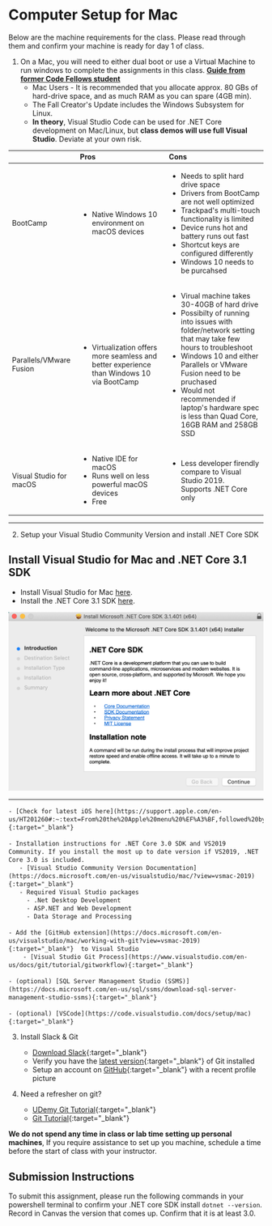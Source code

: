 # Computer Setup for Mac

Below are the machine requirements for the class. Please read through them and confirm your machine is ready for day 1 of class.

1. On a Mac, you will need to either dual boot or use a Virtual Machine to run windows to complete the assignments in this class. **[Guide from former Code Fellows student](https://gist.github.com/jeremymaya/a36c1de8220d76beca85a2804a2cecc4)**
	- Mac Users - It is recommended that you allocate approx. 80 GBs of hard-drive space, and as much RAM as you can spare (4GB min). 
	- The Fall Creator's Update includes the Windows Subsystem for Linux. 
	- **In theory**, Visual Studio Code can be used for .NET Core development on Mac/Linux, but **class demos will use full Visual Studio**. Deviate at your own risk.
		 

| | Pros | Cons |
|:- |:-| :-|
| BootCamp | <ul><li>Native Windows 10 environment on macOS devices</li></ul> | <ul><li>Needs to split hard drive space</li><li>Drivers from BootCamp are not well optimized</li><li>Trackpad's multi-touch functionality is limited</li><li>Device runs hot and battery runs out fast</li><li>Shortcut keys are configured differently</li><li>Windows 10 needs to be purcahsed</li></ul> |
| Parallels/VMware Fusion | <ul><li>Virtualization offers more seamless and better experience than Windows 10 via BootCamp</li></ul> | <ul><li>Virual machine takes 30-40GB of hard drive</li><li>Possibilty of running into issues with folder/network setting that may take few hours to troubleshoot</li><li>Windows 10 and either Parallels or VMware Fusion need to be pruchased</li><li>Would not recommended if laptop's hardware spec is less than Quad Core, 16GB RAM and 258GB SSD</li></ul> |
| Visual Studio for macOS | <ul><li>Native IDE for macOS</li><li>Runs well on less powerful macOS devices                        </li><li>Free</li></ul> | <ul><li>Less developer firendly compare to Visual Studio 2019.                 </li></li>Supports .NET Core only</li> |

----


2. Setup your Visual Studio Community Version and install .NET Core SDK

## Install Visual Studio for Mac and .NET Core 3.1 SDK

* Install Visual Studio for Mac [here](https://visualstudio.microsoft.com/vs/mac/).
* Install the .NET Core 3.1 SDK [here](https://dotnet.microsoft.com/download/dotnet-core/3.1).

![SDK Install Window](/assets/macInstallSDK.png/)

----

	- [Check for latest iOS here](https://support.apple.com/en-us/HT201260#:~:text=From%20the%20Apple%20menu%20%EF%A3%BF,followed%20by%20its%20version%20number.){:target="_blank"} 

	- Installation instructions for .NET Core 3.0 SDK and VS2019 Community. If you install the most up to date version if VS2019, .NET Core 3.0 is included.
	   - [Visual Studio Community Version Documentation](https://docs.microsoft.com/en-us/visualstudio/mac/?view=vsmac-2019){:target="_blank"}  
	   - Required Visual Studio packages
	     - .Net Desktop Development
	     - ASP.NET and Web Development
	     - Data Storage and Processing 
	   
	- Add the [GitHub extension](https://docs.microsoft.com/en-us/visualstudio/mac/working-with-git?view=vsmac-2019){:target="_blank"}  to Visual Studio
		- [Visual Studio Git Process](https://www.visualstudio.com/en-us/docs/git/tutorial/gitworkflow){:target="_blank"} 
	
    - (optional) [SQL Server Management Studio (SSMS)](https://docs.microsoft.com/en-us/sql/ssms/download-sql-server-management-studio-ssms){:target="_blank"}

	- (optional) [VSCode](https://code.visualstudio.com/docs/setup/mac){:target="_blank"} 
	
3. Install Slack & Git
	- [Download Slack](https://slack.com/downloads/osx){:target="_blank"} 
	- Verify you have the [latest version](https://git-scm.com/downloads){:target="_blank"}  of Git installed
	- Setup an account on [GitHub](http://www.github.com){:target="_blank"}  with a recent profile picture

4. Need a refresher on git? 
   - [UDemy Git Tutorial](https://blog.udemy.com/git-tutorial-a-comprehensive-guide/){:target="_blank"} 
   - [Git Tutorial](https://learngitbranching.js.org/){:target="_blank"} 


**We do not spend any time in class or lab time setting up personal machines**, If you require assistance to set up you machine, schedule a time before the start of class with your instructor. 


## Submission Instructions
To submit this assignment, please run the following commands in your powershell terminal to confirm your .NET core SDK install `dotnet --version`. Record in Canvas the version that comes up. Confirm that it is at least 3.0.

